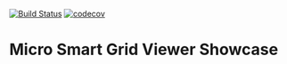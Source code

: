 [![Build Status](https://travis-ci.com/jblossey/msg.svg?token=CKXxArV3KpMci1D3TZaC&branch=master)](https://travis-ci.com/jblossey/msg)
[![codecov](https://codecov.io/gh/jblossey/msg/branch/master/graph/badge.svg?token=Xgpc4DxbYR)](https://codecov.io/gh/jblossey/msg)


# Micro Smart Grid Viewer Showcase

